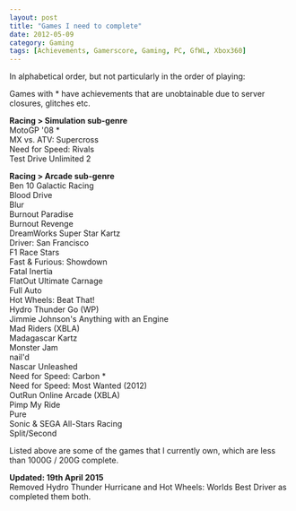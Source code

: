```yaml
---
layout: post
title: "Games I need to complete"
date: 2012-05-09
category: Gaming
tags: [Achievements, Gamerscore, Gaming, PC, GfWL, Xbox360]
---
```


In alphabetical order, but not particularly in the order of playing:

Games with * have achievements that are unobtainable due to server closures, glitches etc.

<strong>Racing &gt; Simulation sub-genre</strong><br />
MotoGP '08 *<br />
MX vs. ATV: Supercross<br />
Need for Speed: Rivals<br />
Test Drive Unlimited 2

<strong>Racing &gt; Arcade sub-genre</strong><br />
Ben 10 Galactic Racing<br />
Blood Drive<br />
Blur<br />
Burnout Paradise<br />
Burnout Revenge<br />
DreamWorks Super Star Kartz<br />
Driver: San Francisco<br />
F1 Race Stars<br />
Fast &amp; Furious: Showdown<br />
Fatal Inertia<br />
FlatOut Ultimate Carnage<br />
Full Auto<br />
Hot Wheels: Beat That!<br />
Hydro Thunder Go (WP)<br />
Jimmie Johnson's Anything with an Engine<br />
Mad Riders (XBLA)<br />
Madagascar Kartz<br />
Monster Jam<br />
nail'd<br />
Nascar Unleashed<br />
Need for Speed: Carbon *<br />
Need for Speed: Most Wanted (2012)<br />
OutRun Online Arcade (XBLA)<br />
Pimp My Ride<br />
Pure<br />
Sonic &amp; SEGA All-Stars Racing<br />
Split/Second

Listed above are some of the games that I currently own, which are less than 1000G / 200G complete.

<strong>Updated: 19th April 2015</strong><br />
Removed Hydro Thunder Hurricane and Hot Wheels: Worlds Best Driver as completed them both.
